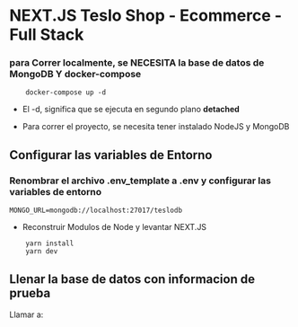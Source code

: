 # NEXT.JS Teslo Shop - Ecommerce - Full Stack 
### para Correr localmente, se NECESITA la base de datos de MongoDB Y docker-compose
```
    docker-compose up -d
```
* El -d, significa que se ejecuta en segundo plano __detached__

* Para correr el proyecto, se necesita tener instalado NodeJS y MongoDB

## Configurar las variables de Entorno
### Renombrar el archivo .env_template a .env y configurar las variables de entorno
```
MONGO_URL=mongodb://localhost:27017/teslodb
```

* Reconstruir Modulos de Node y levantar NEXT.JS
```
    yarn install 
    yarn dev
```


## Llenar la base de datos con informacion de prueba

Llamar a:

```

```